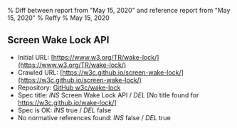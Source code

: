 % Diff between report from "May 15, 2020" and reference report from "May 15, 2020"
% Reffy
% May 15, 2020

## Screen Wake Lock API

- Initial URL: [https://www.w3.org/TR/wake-lock/](https://www.w3.org/TR/wake-lock/)
- Crawled URL: [https://w3c.github.io/screen-wake-lock/](https://w3c.github.io/screen-wake-lock/)
- Repository: [GitHub w3c/wake-lock](https://github.com/w3c/wake-lock)
- Spec title: *INS* Screen Wake Lock API / *DEL* [No title found for https://w3c.github.io/wake-lock/]
- Spec is OK: *INS* true / *DEL* false
- No normative references found: *INS* false / *DEL* true


